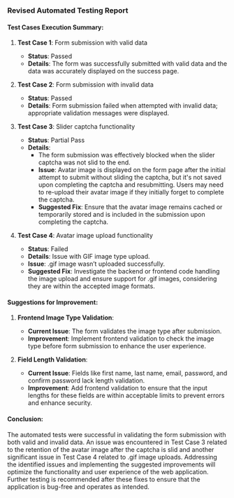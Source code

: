 ### Revised Automated Testing Report

#### Test Cases Execution Summary:

1. **Test Case 1**: Form submission with valid data
    - **Status**: Passed
    - **Details**: The form was successfully submitted with valid data and the data was accurately displayed on the success page.

2. **Test Case 2**: Form submission with invalid data
    - **Status**: Passed
    - **Details**: Form submission failed when attempted with invalid data; appropriate validation messages were displayed.

3. **Test Case 3**: Slider captcha functionality
    - **Status**: Partial Pass
    - **Details**:
        - The form submission was effectively blocked when the slider captcha was not slid to the end.
        - **Issue**: Avatar image is displayed on the form page after the initial attempt to submit without sliding the captcha, but it's not saved upon completing the captcha and resubmitting. Users may need to re-upload their avatar image if they initially forget to complete the captcha.
        - **Suggested Fix**: Ensure that the avatar image remains cached or temporarily stored and is included in the submission upon completing the captcha.

4. **Test Case 4**: Avatar image upload functionality
    - **Status**: Failed
    - **Details**: Issue with GIF image type upload.
    - **Issue**: .gif image wasn’t uploaded successfully.
    - **Suggested Fix**: Investigate the backend or frontend code handling the image upload and ensure support for .gif images, considering they are within the accepted image formats.

#### Suggestions for Improvement:

1. **Frontend Image Type Validation**:
    - **Current Issue**: The form validates the image type after submission.
    - **Improvement**: Implement frontend validation to check the image type before form submission to enhance the user experience.

2. **Field Length Validation**:
    - **Current Issue**: Fields like first name, last name, email, password, and confirm password lack length validation.
    - **Improvement**: Add frontend validation to ensure that the input lengths for these fields are within acceptable limits to prevent errors and enhance security.

#### Conclusion:

The automated tests were successful in validating the form submission with both valid and invalid data. An issue was encountered in Test Case 3 related to the retention of the avatar image after the captcha is slid and another significant issue in Test Case 4 related to .gif image uploads. Addressing the identified issues and implementing the suggested improvements will optimize the functionality and user experience of the web application. Further testing is recommended after these fixes to ensure that the application is bug-free and operates as intended.
